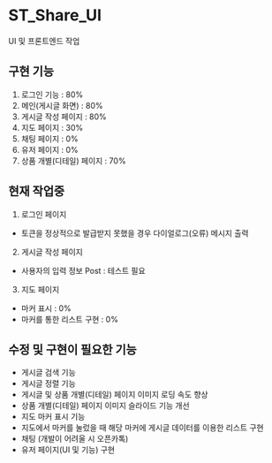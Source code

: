 # ST_Share_UI

UI 및 프론트엔드 작업

## 구현 기능
1. 로그인 기능 : 80%
2. 메인(게시글 화면) : 80%
3. 게시글 작성 페이지 : 80%
4. 지도 페이지 : 30%
5. 채팅 페이지 : 0%
6. 유저 페이지 : 0%
6. 상품 개별(디테일) 페이지 : 70%


## 현재 작업중
1. 로그인 페이지
- 토큰을 정상적으로 발급받지 못했을 경우 다이얼로그(오류) 메시지 출력

2. 게시글 작성 페이지
- 사용자의 입력 정보 Post : 테스트 필요

3. 지도 페이지
- 마커 표시 : 0%
- 마커를 통한 리스트 구현 : 0%


## 수정 및 구현이 필요한 기능
- 게시글 검색 기능
- 게시글 정렬 기능
- 게시글 및 상품 개별(디테일) 페이지 이미지 로딩 속도 향상
- 상품 개별(디테일) 페이지 이미지 슬라이드 기능 개선
- 지도 마커 표시 기능
- 지도에서 마커를 눌렀을 때 해당 마커에 게시글 데이터를 이용한 리스트 구현
- 채팅 (개발이 어려울 시 오픈카톡)
- 유저 페이지(UI 및 기능) 구현
